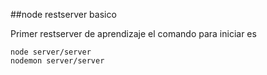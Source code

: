 ##node restserver basico

Primer restserver de aprendizaje
el comando para iniciar es
```
node server/server
nodemon server/server
```